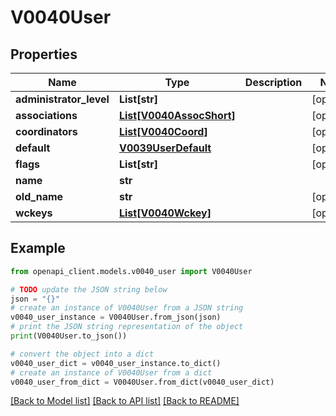 # V0040User


## Properties

Name | Type | Description | Notes
------------ | ------------- | ------------- | -------------
**administrator_level** | **List[str]** |  | [optional] 
**associations** | [**List[V0040AssocShort]**](V0040AssocShort.md) |  | [optional] 
**coordinators** | [**List[V0040Coord]**](V0040Coord.md) |  | [optional] 
**default** | [**V0039UserDefault**](V0039UserDefault.md) |  | [optional] 
**flags** | **List[str]** |  | [optional] 
**name** | **str** |  | 
**old_name** | **str** |  | [optional] 
**wckeys** | [**List[V0040Wckey]**](V0040Wckey.md) |  | [optional] 

## Example

```python
from openapi_client.models.v0040_user import V0040User

# TODO update the JSON string below
json = "{}"
# create an instance of V0040User from a JSON string
v0040_user_instance = V0040User.from_json(json)
# print the JSON string representation of the object
print(V0040User.to_json())

# convert the object into a dict
v0040_user_dict = v0040_user_instance.to_dict()
# create an instance of V0040User from a dict
v0040_user_from_dict = V0040User.from_dict(v0040_user_dict)
```
[[Back to Model list]](../README.md#documentation-for-models) [[Back to API list]](../README.md#documentation-for-api-endpoints) [[Back to README]](../README.md)


